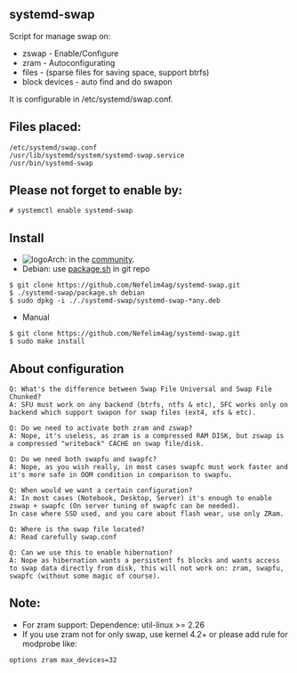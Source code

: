 ## systemd-swap
Script for manage swap on:
* zswap - Enable/Configure
* zram - Autoconfigurating
* files - (sparse files for saving space, support btrfs)
* block devices - auto find and do swapon

It is configurable in /etc/systemd/swap.conf.

## Files placed:
```
/etc/systemd/swap.conf
/usr/lib/systemd/system/systemd-swap.service
/usr/bin/systemd-swap
```

## Please not forget to enable by:
```
# systemctl enable systemd-swap
```
## Install
* ![logo](http://www.monitorix.org/imgs/archlinux.png "arch logo")Arch: in the [community](https://www.archlinux.org/packages/community/any/systemd-swap/).
* Debian: use [package.sh](https://raw.githubusercontent.com/Nefelim4ag/systemd-swap/master/package.sh) in git repo
```
$ git clone https://github.com/Nefelim4ag/systemd-swap.git
$ ./systemd-swap/package.sh debian
$ sudo dpkg -i ././systemd-swap/systemd-swap-*any.deb
```
* Manual
```
$ git clone https://github.com/Nefelim4ag/systemd-swap.git
$ sudo make install
```

## About configuration
```
Q: What's the difference between Swap File Universal and Swap File Chunked?
A: SFU must work on any backend (btrfs, ntfs & etc), SFC works only on backend which support swapon for swap files (ext4, xfs & etc).

Q: Do we need to activate both zram and zswap?
A: Nope, it's useless, as zram is a compressed RAM DISK, but zswap is a compressed "writeback" CACHE on swap file/disk.

Q: Do we need both swapfu and swapfc?
A: Nope, as you wish really, in most cases swapfc must work faster and it's more safe in OOM condition in comparison to swapfu.

Q: When would we want a certain configuration?
A: In most cases (Notebook, Desktop, Server) it's enough to enable zswap + swapfc (On server tuning of swapfc can be needed).
In case where SSD used, and you care about flash wear, use only ZRam.

Q: Where is the swap file located?
A: Read carefully swap.conf

Q: Can we use this to enable hibernation?
A: Nope as hibernation wants a persistent fs blocks and wants access to swap data directly from disk, this will not work on: zram, swapfu, swapfc (without some magic of course).
```
## Note:
* For zram support: Dependence: util-linux >= 2.26
* If you use zram not for only swap, use kernel 4.2+ or please add rule for modprobe like:
```
options zram max_devices=32
```
